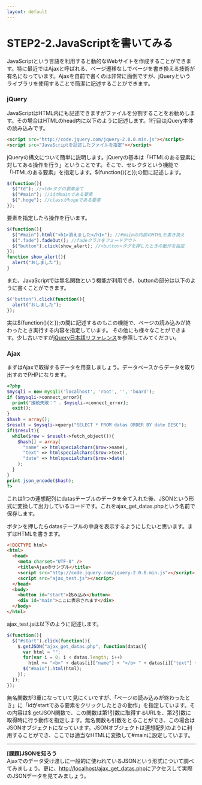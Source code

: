 ```yaml
---
layout: default
---
```

# STEP2-2.JavaScriptを書いてみる

JavaScriptという言語を利用すると動的なWebサイトを作成することができます。特に最近ではAjaxと呼ばれる、ページ遷移なしでページを書き換える技術が有名になっています。Ajaxを自前で書くのは非常に面倒ですが、jQueryというライブラリを使用することで簡潔に記述することができます。

### jQuery

JavaScriptはHTML内にも記述できますがファイルを分割することをお勧めします。その場合はHTMLのhead内に以下のように記述します。1行目はjQuery本体の読み込みです。

```html
<script src="http://code.jquery.com/jquery-2.0.0.min.js"></script>
<script src="JavaScriptを記述したファイルを指定"></script>
```

jQueryの構文について簡単に説明します。jQueryの基本は「HTMLのある要素に対してある操作を行う」ということです。そこで、セレクタという機能で「HTMLのある要素」を指定します。$(function(){と});の間に記述します。

```js
$(function(){
  $("td"); //<td>タグの要素全て
  $("#main"); //idがmainである要素
  $(".hoge"); //classがhogeである要素
});
```
要素を指定したら操作を行います。

```js
$(function(){
  $("#main").html("<h1>消えました</h1>"); //#mainの内部のHTMLを書き換え
  $(".fade").fadeOut(); //fadeクラスをフェードアウト
  $("button").click(show_alert); //<button>タグを押したときの動作を指定
});
function show_alert(){
  alert("おしました");
}
```
また、JavaScriptでは無名関数という機能が利用でき、buttonの部分は以下のように書くことができます。

```js
$("button").click(function(){
  alert("おしました");
});
```
実は$(function(){と});の間に記述するのもこの機能で、ページの読み込みが終わったとき実行する内容を指定しています。
その他にも様々なことができます。少し古いですが[jQuery日本語リファレンス](http://semooh.jp/jquery/)を参照してみてください。

### Ajax

まずはAjaxで取得するデータを用意しましょう。データベースからデータを取り出すのでPHPになります。

```php
<?php
$mysqli = new mysqli('localhost', 'root', '', 'board');
if ($mysqli->connect_error){
  print("接続失敗：" . $mysqli->connect_error);
  exit();
}
$hash = array();
$result = $mysqli->query("SELECT * FROM datas ORDER BY date DESC");
if($result){
  while($row = $result->fetch_object()){
    $hash[] = array(
      "name" => htmlspecialchars($row->name),
      "text" => htmlspecialchars($row->text),
      "date" => htmlspecialchars($row->date)
    );
  }
}
print json_encode($hash);
?>
```
これは1つの連想配列にdatasテーブルのデータを全て入れた後、JSONという形式に変換して出力しているコードです。これをajax_get_datas.phpという名前で保存します。

ボタンを押したらdatasテーブルの中身を表示するようにしたいと思います。まずはHTMLを書きます。

```html
<!DOCTYPE html>
<html>
  <head>
    <meta charset="UTF-8" />
    <title>Ajaxのサンプル</title>
    <script src="http://code.jquery.com/jquery-2.0.0.min.js"></script>
    <script src="ajax_test.js"></script>
  </head>
  <body>
    <button id="start">読み込み</button>
    <div id="main">ここに表示されます</div>
  </body>
</html>
```
ajax_test.jsは以下のように記述します。

```js
$(function(){
  $("#start").click(function(){
    $.getJSON("ajax_get_datas.php", function(datas){
      var html = "";
      for(var i = 0; i < datas.length; i++)
        html += "<b>" + datas[i]["name"] + "</b> " + datas[i]["text"] + " (" + datas[i]["date"] + ")<hr />";
      $("#main").html(html);
    });
  });
});
```
無名関数が3重になっていて見にくいですが、「ページの読み込みが終わったとき」に「idがstartである要素をクリックしたときの動作」を指定しています。その内容は$.getJSON関数で、この関数は第1引数に取得するURLを、第2引数に取得時に行う動作を指定します。無名関数も引数をとることができ、この場合はJSONオブジェクトになっています。JSONオブジェクトは連想配列のように利用することができ、ここでは適当なHTMLに変換して#mainに設定しています。

***

**[課題]JSONを知ろう**  
Ajaxでのデータ受け渡しに一般的に使われているJSONという形式について調べてみましょう。更に、[http://localhost/ajax_get_datas.php](http://localhost/ajax_get_datas.php)にアクセスして実際のJSONデータを見てみましょう。